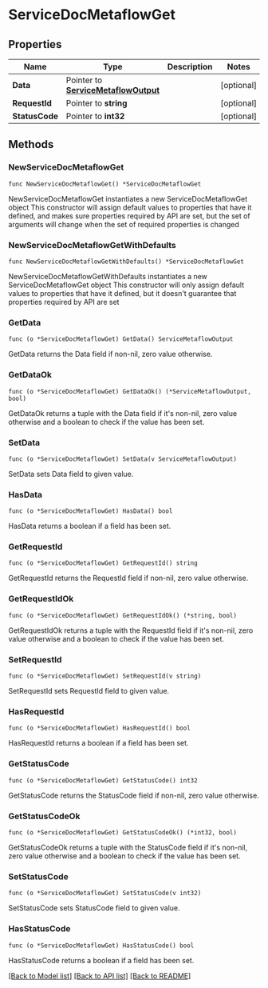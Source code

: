 # ServiceDocMetaflowGet

## Properties

Name | Type | Description | Notes
------------ | ------------- | ------------- | -------------
**Data** | Pointer to [**ServiceMetaflowOutput**](ServiceMetaflowOutput.md) |  | [optional] 
**RequestId** | Pointer to **string** |  | [optional] 
**StatusCode** | Pointer to **int32** |  | [optional] 

## Methods

### NewServiceDocMetaflowGet

`func NewServiceDocMetaflowGet() *ServiceDocMetaflowGet`

NewServiceDocMetaflowGet instantiates a new ServiceDocMetaflowGet object
This constructor will assign default values to properties that have it defined,
and makes sure properties required by API are set, but the set of arguments
will change when the set of required properties is changed

### NewServiceDocMetaflowGetWithDefaults

`func NewServiceDocMetaflowGetWithDefaults() *ServiceDocMetaflowGet`

NewServiceDocMetaflowGetWithDefaults instantiates a new ServiceDocMetaflowGet object
This constructor will only assign default values to properties that have it defined,
but it doesn't guarantee that properties required by API are set

### GetData

`func (o *ServiceDocMetaflowGet) GetData() ServiceMetaflowOutput`

GetData returns the Data field if non-nil, zero value otherwise.

### GetDataOk

`func (o *ServiceDocMetaflowGet) GetDataOk() (*ServiceMetaflowOutput, bool)`

GetDataOk returns a tuple with the Data field if it's non-nil, zero value otherwise
and a boolean to check if the value has been set.

### SetData

`func (o *ServiceDocMetaflowGet) SetData(v ServiceMetaflowOutput)`

SetData sets Data field to given value.

### HasData

`func (o *ServiceDocMetaflowGet) HasData() bool`

HasData returns a boolean if a field has been set.

### GetRequestId

`func (o *ServiceDocMetaflowGet) GetRequestId() string`

GetRequestId returns the RequestId field if non-nil, zero value otherwise.

### GetRequestIdOk

`func (o *ServiceDocMetaflowGet) GetRequestIdOk() (*string, bool)`

GetRequestIdOk returns a tuple with the RequestId field if it's non-nil, zero value otherwise
and a boolean to check if the value has been set.

### SetRequestId

`func (o *ServiceDocMetaflowGet) SetRequestId(v string)`

SetRequestId sets RequestId field to given value.

### HasRequestId

`func (o *ServiceDocMetaflowGet) HasRequestId() bool`

HasRequestId returns a boolean if a field has been set.

### GetStatusCode

`func (o *ServiceDocMetaflowGet) GetStatusCode() int32`

GetStatusCode returns the StatusCode field if non-nil, zero value otherwise.

### GetStatusCodeOk

`func (o *ServiceDocMetaflowGet) GetStatusCodeOk() (*int32, bool)`

GetStatusCodeOk returns a tuple with the StatusCode field if it's non-nil, zero value otherwise
and a boolean to check if the value has been set.

### SetStatusCode

`func (o *ServiceDocMetaflowGet) SetStatusCode(v int32)`

SetStatusCode sets StatusCode field to given value.

### HasStatusCode

`func (o *ServiceDocMetaflowGet) HasStatusCode() bool`

HasStatusCode returns a boolean if a field has been set.


[[Back to Model list]](../README.md#documentation-for-models) [[Back to API list]](../README.md#documentation-for-api-endpoints) [[Back to README]](../README.md)


